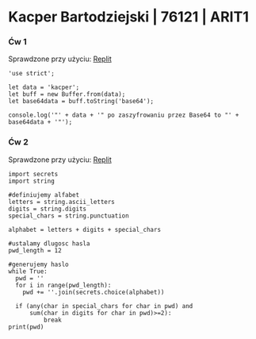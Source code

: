 <h1>Kacper Bartodziejski | 76121 | ARIT1</h1>

<h3>Ćw 1</h3>
Sprawdzone przy użyciu: <a target="_blank" rel="noopener noreferrer" href="https://replit.com/languages/nodejs">Replit</a>

```
'use strict';

let data = 'kacper';
let buff = new Buffer.from(data);
let base64data = buff.toString('base64');

console.log('"' + data + '" po zaszyfrowaniu przez Base64 to "' + base64data + '"');
```

<h3>Ćw 2</h3>
Sprawdzone przy użyciu: <a href="https://replit.com/languages/python3" target=”_blank”>Replit</a>

```
import secrets
import string

#definiujemy alfabet
letters = string.ascii_letters
digits = string.digits
special_chars = string.punctuation

alphabet = letters + digits + special_chars

#ustalamy dlugosc hasla
pwd_length = 12

#generujemy haslo
while True:
  pwd = ''
  for i in range(pwd_length):
    pwd += ''.join(secrets.choice(alphabet))

  if (any(char in special_chars for char in pwd) and 
      sum(char in digits for char in pwd)>=2):
          break
print(pwd)
```
